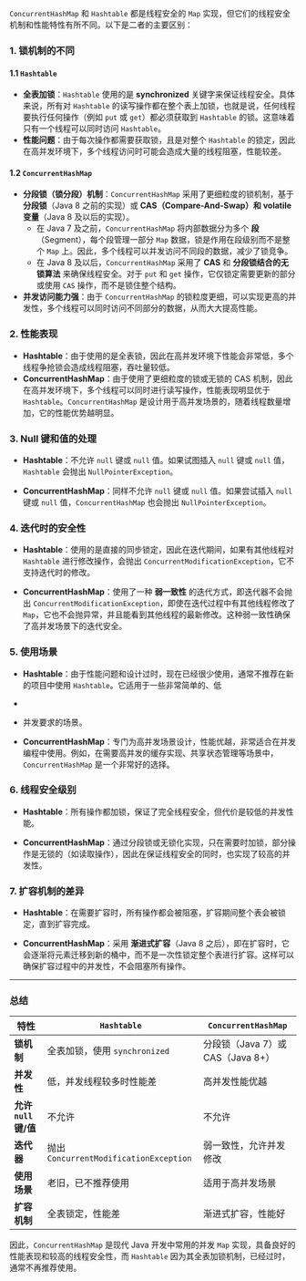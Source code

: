 `ConcurrentHashMap` 和 `Hashtable` 都是线程安全的 `Map` 实现，但它们的线程安全机制和性能特性有所不同。以下是二者的主要区别：

### 1. **锁机制的不同**

#### 1.1 `Hashtable`
- **全表加锁**：`Hashtable` 使用的是 **synchronized** 关键字来保证线程安全。具体来说，所有对 `Hashtable` 的读写操作都在整个表上加锁，也就是说，任何线程要执行任何操作（例如 `put` 或 `get`）都必须获取到 `Hashtable` 的锁。这意味着只有一个线程可以同时访问 `Hashtable`。
- **性能问题**：由于每次操作都需要获取锁，且是对整个 `Hashtable` 的锁定，因此在高并发环境下，多个线程访问时可能会造成大量的线程阻塞，性能较差。

#### 1.2 `ConcurrentHashMap`
- **分段锁（锁分段）机制**：`ConcurrentHashMap` 采用了更细粒度的锁机制，基于 **分段锁**（Java 8 之前的实现）或 **CAS（Compare-And-Swap）和 volatile 变量**（Java 8 及以后的实现）。
  - 在 Java 7 及之前，`ConcurrentHashMap` 将内部数据分为多个 **段**（Segment），每个段管理一部分 `Map` 数据，锁是作用在段级别而不是整个 `Map` 上。因此，多个线程可以并发访问不同段的数据，减少了锁竞争。
  - 在 Java 8 及以后，`ConcurrentHashMap` 采用了 **CAS** 和 **分段锁结合的无锁算法** 来确保线程安全。对于 `put` 和 `get` 操作，它仅锁定需要更新的部分或使用 `CAS` 操作，而不是锁住整个结构。
- **并发访问能力强**：由于 `ConcurrentHashMap` 的锁粒度更细，可以实现更高的并发性，多个线程可以同时访问不同部分的数据，从而大大提高性能。

### 2. **性能表现**

- **Hashtable**：由于使用的是全表锁，因此在高并发环境下性能会非常低，多个线程争抢锁会造成线程阻塞，吞吐量较低。
- **ConcurrentHashMap**：由于使用了更细粒度的锁或无锁的 CAS 机制，因此在高并发环境下，多个线程可以同时进行读写操作，性能表现明显优于 `Hashtable`。`ConcurrentHashMap` 是设计用于高并发场景的，随着线程数量增加，它的性能优势越明显。

### 3. **Null 键和值的处理**

- **Hashtable**：不允许 `null` 键或 `null` 值。如果试图插入 `null` 键或 `null` 值，`Hashtable` 会抛出 `NullPointerException`。
  
- **ConcurrentHashMap**：同样不允许 `null` 键或 `null` 值。如果尝试插入 `null` 键或 `null` 值，`ConcurrentHashMap` 也会抛出 `NullPointerException`。

### 4. **迭代时的安全性**

- **Hashtable**：使用的是直接的同步锁定，因此在迭代期间，如果有其他线程对 `Hashtable` 进行修改操作，会抛出 `ConcurrentModificationException`，它不支持迭代时的修改。
  
- **ConcurrentHashMap**：使用了一种 **弱一致性** 的迭代方式，即迭代器不会抛出 `ConcurrentModificationException`，即使在迭代过程中有其他线程修改了 `Map`，它也不会抛异常，并且能看到其他线程的最新修改。这种弱一致性确保了高并发场景下的迭代安全。

### 5. **使用场景**

- **Hashtable**：由于性能问题和设计过时，现在已经很少使用，通常不推荐在新的项目中使用 `Hashtable`。它适用于一些非常简单的、低
  
- 
  
- 并发要求的场景。
  
- **ConcurrentHashMap**：专门为高并发场景设计，性能优越，非常适合在并发编程中使用。例如，在需要高并发的缓存实现、共享状态管理等场景中，`ConcurrentHashMap` 是一个非常好的选择。

### 6. **线程安全级别**

- **Hashtable**：所有操作都加锁，保证了完全线程安全，但代价是较低的并发性能。
  
- **ConcurrentHashMap**：通过分段锁或无锁化实现，只在需要时加锁，部分操作是无锁的（如读取操作），因此在保证线程安全的同时，也实现了较高的并发性。

### 7. **扩容机制的差异**

- **Hashtable**：在需要扩容时，所有操作都会被阻塞，扩容期间整个表会被锁定，直到扩容完成。
  
- **ConcurrentHashMap**：采用 **渐进式扩容**（Java 8 之后），即在扩容时，它会逐渐将元素迁移到新的桶中，而不是一次性锁定整个表进行扩容。这样可以确保扩容过程中的并发性，不会阻塞所有操作。

---

### 总结

| 特性                  | `Hashtable`                            | `ConcurrentHashMap`               |
| --------------------- | -------------------------------------- | --------------------------------- |
| **锁机制**            | 全表加锁，使用 `synchronized`          | 分段锁（Java 7）或 CAS（Java 8+） |
| **并发性**            | 低，并发线程较多时性能差               | 高并发性能优越                    |
| **允许 `null` 键/值** | 不允许                                 | 不允许                            |
| **迭代器**            | 抛出 `ConcurrentModificationException` | 弱一致性，允许并发修改            |
| **使用场景**          | 老旧，已不推荐使用                     | 适用于高并发场景                  |
| **扩容机制**          | 全表锁定，性能差                       | 渐进式扩容，性能好                |

因此，`ConcurrentHashMap` 是现代 Java 开发中常用的并发 `Map` 实现，具备良好的性能表现和较高的线程安全性，而 `Hashtable` 因为其全表加锁机制，已经过时，通常不再推荐使用。
